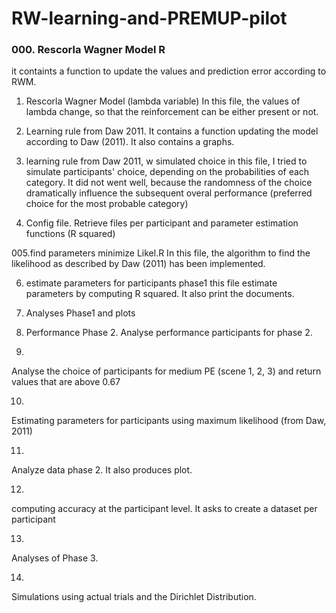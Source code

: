 # RW-learning-and-PREMUP-pilot
### 000. Rescorla Wagner Model R
it containts a function to update the values and prediction error according to RWM. 

001. Rescorla Wagner Model (lambda variable)
In this file, the values of lambda change, so that the reinforcement can be either present or not.

002. Learning rule from Daw 2011. 
It contains a function updating the model according to Daw (2011). It also contains a graphs. 

003. learning rule from Daw 2011, w simulated choice
in this file, I tried to simulate participants' choice, depending on the probabilities of each category. It did not went well, 
because the randomness of the choice dramatically influence the subsequent overal performance (preferred choice for the most probable category)

004. Config file.
Retrieve files per participant and parameter estimation functions (R squared)

005.find parameters minimize Likel.R
In this file, the algorithm to find the likelihood as described by Daw (2011) has been implemented. 

006. estimate parameters for participants phase1
this file estimate parameters by computing R squared. It also print the documents.

007. Analyses Phase1 and plots

008. Performance Phase 2.
Analyse performance participants for phase 2. 

009.
Analyse the choice of participants for medium PE (scene 1, 2, 3) and return values that are above 0.67

010. 
Estimating parameters for participants using maximum likelihood (from Daw, 2011)

011. 
Analyze data phase 2. It also produces plot. 

012. 
computing accuracy at the participant level. It asks to create a dataset per participant

013. 
Analyses of Phase 3. 

014. 
Simulations using actual trials and the Dirichlet Distribution. 

